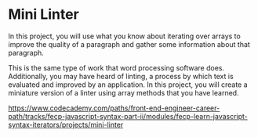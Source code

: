 # Mini Linter

In this project, you will use what you know about iterating over arrays to improve the quality of a paragraph and gather some information about that paragraph.

This is the same type of work that word processing software does. Additionally, you may have heard of linting, a process by which text is evaluated and improved by an application. In this project, you will create a miniature version of a linter using array methods that you have learned.

<https://www.codecademy.com/paths/front-end-engineer-career-path/tracks/fecp-javascript-syntax-part-ii/modules/fecp-learn-javascript-syntax-iterators/projects/mini-linter>
